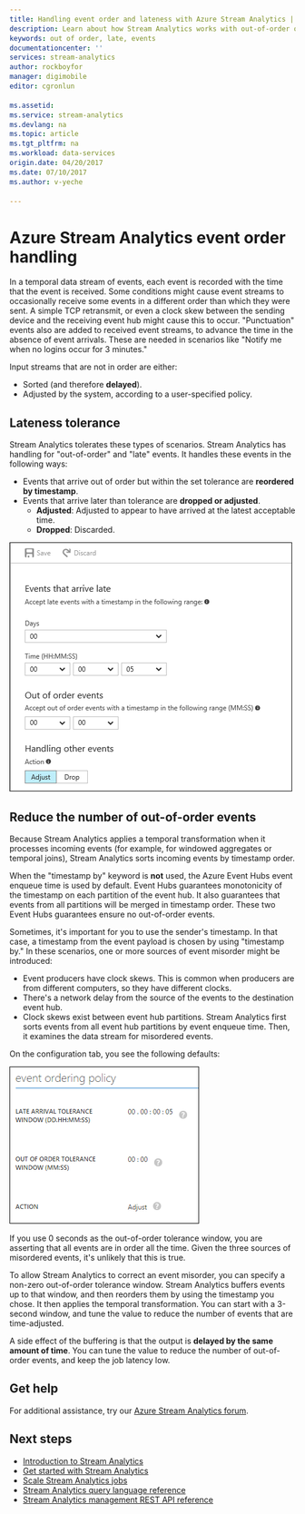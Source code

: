 ```yaml
---
title: Handling event order and lateness with Azure Stream Analytics | Azure
description: Learn about how Stream Analytics works with out-of-order or late events in data streams.
keywords: out of order, late, events
documentationcenter: ''
services: stream-analytics
author: rockboyfor
manager: digimobile
editor: cgronlun

ms.assetid: 
ms.service: stream-analytics
ms.devlang: na
ms.topic: article
ms.tgt_pltfrm: na
ms.workload: data-services
origin.date: 04/20/2017
ms.date: 07/10/2017
ms.author: v-yeche

---
```

# Azure Stream Analytics event order handling

In a temporal data stream of events, each event is recorded with the time that the event is received. Some conditions might cause event streams to occasionally receive some events in a different order than which they were sent. A simple TCP retransmit, or even a clock skew between the sending device and the receiving event hub might cause this to occur. "Punctuation" events also are added to received event streams, to advance the time in the absence of event arrivals. These are needed in scenarios like "Notify me when no logins occur for 3 minutes."

Input streams that are not in order are either:
* Sorted (and therefore **delayed**).
* Adjusted by the system, according to a user-specified policy.

## Lateness tolerance
Stream Analytics tolerates these types of scenarios. Stream Analytics has handling for "out-of-order" and "late" events. It handles these events in the following ways:

* Events that arrive out of order but within the set tolerance are **reordered by timestamp**.
* Events that arrive later than tolerance are **dropped or adjusted**.
    * **Adjusted**: Adjusted to appear to have arrived at the latest acceptable time.
    * **Dropped**: Discarded.

![Stream Analytics event handling](media/stream-analytics-event-handling/stream-analytics-event-handling.png)

## Reduce the number of out-of-order events

Because Stream Analytics applies a temporal transformation when it processes incoming events (for example, for windowed aggregates or temporal joins), Stream Analytics sorts incoming events by timestamp order.

When the "timestamp by" keyword is **not** used, the Azure Event Hubs event enqueue time is used by default. Event Hubs guarantees monotonicity of the timestamp on each partition of the event hub. It also guarantees that events from all partitions will be merged in timestamp order. These two Event Hubs guarantees ensure no out-of-order events.

Sometimes, it's important for you to use the sender's timestamp. In that case, a timestamp from the event payload is chosen by using "timestamp by." In these scenarios, one or more sources of event misorder might be introduced:

* Event producers have clock skews. This is common when producers are from different computers, so they have different clocks.
* There's a network delay from the source of the events to the destination event hub.
* Clock skews exist between event hub partitions. Stream Analytics first sorts events from all event hub partitions by event enqueue time. Then, it examines the data stream for misordered events.

On the configuration tab, you see the following defaults:

![Stream Analytics out-of-order handling](media/stream-analytics-event-handling/stream-analytics-out-of-order-handling.png)

If you use 0 seconds as the out-of-order tolerance window, you are asserting that all events are in order all the time. Given the three sources of misordered events, it's unlikely that this is true. 

To allow Stream Analytics to correct an event misorder, you can specify a non-zero out-of-order tolerance window. Stream Analytics buffers events up to that window, and then reorders them by using the timestamp you chose. It then applies the temporal transformation. You can start with a 3-second window, and tune the value to reduce the number of events that are time-adjusted. 

A side effect of the buffering is that the output is **delayed by the same amount of time**. You can tune the value to reduce the number of out-of-order events, and keep the job latency low.

## Get help
For additional assistance, try our [Azure Stream Analytics forum](https://social.msdn.microsoft.com/Forums/home?forum=AzureStreamAnalytics).

## Next steps
* [Introduction to Stream Analytics](stream-analytics-introduction.md)
* [Get started with Stream Analytics](stream-analytics-get-started.md)
* [Scale Stream Analytics jobs](stream-analytics-scale-jobs.md)
* [Stream Analytics query language reference](https://msdn.microsoft.com/library/azure/dn834998.aspx)
* [Stream Analytics management REST API reference](https://msdn.microsoft.com/library/azure/dn835031.aspx)